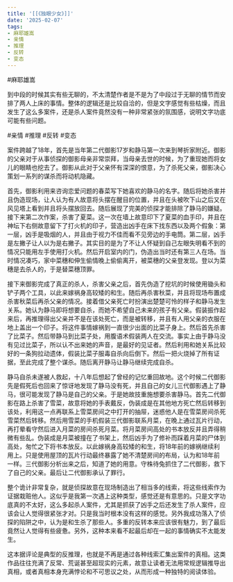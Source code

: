 ```yaml
---
title: '[[《独眼少女》]]'
date: '2025-02-07'
tags:
- 麻耶雄嵩
- 亲情
- 推理
- 反转
- 变态
---
```

#麻耶雄嵩

到中段的时候其实有些无聊的，不太清楚作者是不是为了中段过于无聊的情节而安排了两人上床的事情。整体的逻辑还是比较自洽的，但是文字感觉有些枯燥，而且发生了这么多案件，还是杀人案件竟然没有一种非常紧张的氛围感，说明文字功底可能有些问题。

#亲情 #推理 #反转 #变态

案件跨越了18年，首先是当年第二代御影17岁和静马第一次来到琴折家附近。御影的父亲对于从事侦探的御影母亲非常崇拜，当母亲去世的时候，为了重现她而将女儿的眼睛也挖去了。御影从此对于父亲怀有深深的恨意，为了杀死父亲，御影决心策划一系列的谋杀而将动机隐藏。

首先，御影利用来咨询恋爱问题的春菜写下她喜欢的静马的名字。随后将她杀害并且伪造现场，让人认为有人故意将头摆在醒目的位置，并且在头被吹下山之后又在风见塔上看到并且将头摆放回去。随后展现了完美的侦探才能排除了静马的嫌疑。接下来第二次作案，杀害了夏菜。这一次在墙上故意印下了夏菜的血手印，并且在神坛下右侧故意留下了打火机的印子，营造出凶手在床下找东西以及两个假象：第一层，凶手是吸烟的人，并且由于视力不佳而看不见旁边的手电筒。第二层，凶手是左撇子让人以为是右撇子。其实目的是为了不让人怀疑到自己左眼失明看不到的情况只能用左手使用打火机。然后开启室内的门，伪造出当时还有第三人在场。当时情况凑巧，家中菜穗和伸生偷情晚上偷偷离开，被菜穗的父亲登发现。登以为菜穗是去杀人的，于是替菜穗顶罪。

接下来御影完成了真正的杀人，杀害父亲之后，首先伪造了挖坑的时候使用锄头和铲子两个工具，以此来嫁祸身高较矮的和生。随后再杀害秋菜，并且将现场布置成杀害秋菜后再杀父亲的情况。接着借父亲死亡时扮演出楚楚可怜的样子和静马发生关系。她认为静马即将想要自杀，而她不希望自己未来的孩子有父亲。假装振作起来后，再推理得出父亲并不是在该处死亡，而是被转移，并且有人用父亲的衣服在地上盖出一个印子。将这件事情嫁祸到一直很少出面的比菜子身上。然后首先杀害了比菜子。然后带静马到比菜子处，用腹语术假装两人在交流。事实上由于静马没有见过比菜子，所以认不出来她的声音，是最好的见证者。然后利用和她关系比较好的一条狗拉动遗体，假装比菜子服毒自杀向后倒下。然后一把火烧掉了所有证据，至此完成了整个谋杀。随后离开静马让静马继续完成自杀。

静马自杀未遂被人救起，十八年后想起了曾经的记忆重回故地。这个时候二代御影先是假死后也回来了惊讶地发现了静马没有死，并且自己的女儿三代御影遇上了静马，很可能发现了静马是自己的父亲。于是她故技重施想要杀害静马。首先二代御影在路上杀害了雪菜，故意将她的手表戴反，伪装成是在其他地方死亡然后转移到该处，利用这一点再联系上雪菜房间之中打开的抽屉，迷惑他人是在雪菜房间杀死雪菜然后转移。然后用雪菜的手机假装三代御影联系月菜，在晚上通过瓦片行动，再打晕看守然后进入月菜的房间杀死月菜。将月菜房间高处的书本放反并且弄得稍微有些乱。伪装成是月菜被撞在了书架上，然后凶手为了修补而踩着月菜的尸体到高处，匆忙之下将书本放反。以此嫁祸身高较矮的和生，将18年前的嫁祸继续利用上。只是使用屋顶的瓦片行动最终暴露了她不清楚房间的布局，认为和18年前一样。三代御影分析出来之后，知道了她的用意。守株待兔抓住了二代御影，救下了自己的父亲。最后让二代御影承认了罪行。

整个诡计非常复杂，就是侦探故意在现场制造出了相当多的线索，将这些线索作为证据栽赃他人。这似乎是我第一次遇上这种类型，感觉还是有意思的。只是文字功底真的不太好，这么多起杀人案件，尤其是抓获了凶手之后还发生了杀人案件，应该会让人觉得很紧张才对。只是我当时根本没有这样的感觉。另外我成功落入了侦探的陷阱之中，认为是和生杀了那些人。多重的反转本来应该很有魅力，到了最后竟然让人觉得有些疲惫。另外，这种本来看不起最后却在一起的事情确实不太能发生。

这本据评论是典型的反推理，也就是不再是通过各种线索汇集出案件的真相。这类作品往往充满了反常、荒诞甚至超现实的元素，故意让读者无法用常规逻辑推导出真相，或者真相本身充满悖论和不可思议之处，从而形成一种独特的阅读体验。
